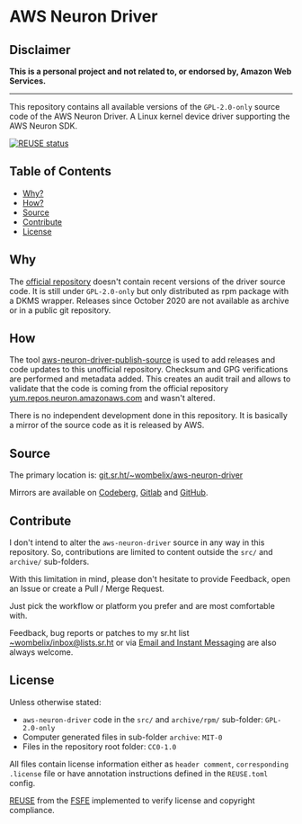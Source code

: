 <!--
SPDX-FileCopyrightText: 2025 Dominik Wombacher <dominik@wombacher.cc>

SPDX-License-Identifier: CC0-1.0
-->

# AWS Neuron Driver

## Disclaimer

**This is a personal project and not related to,
or endorsed by, Amazon Web Services.**

-----

This repository contains all available versions of the `GPL-2.0-only`
source code of the AWS Neuron Driver. A Linux kernel device driver
supporting the AWS Neuron SDK.

[![REUSE status](https://api.reuse.software/badge/git.sr.ht/~wombelix/aws-neuron-driver)](https://api.reuse.software/info/git.sr.ht/~wombelix/aws-neuron-driver)

## Table of Contents

* [Why?](#why)
* [How?](#how)
* [Source](#source)
* [Contribute](#contribute)
* [License](#license)

## Why

The [official repository](https://github.com/aws-neuron/aws-neuron-driver)
doesn't contain recent versions of the driver source code. It is still under
`GPL-2.0-only` but only distributed as rpm package with a DKMS wrapper.
Releases since October 2020 are not available as archive or in a public git repository.

## How

The tool [aws-neuron-driver-publish-source](https://git.sr.ht/~wombelix/aws-neuron-driver-publish-source)
is used to add releases and code updates to this unofficial repository.
Checksum and GPG verifications are performed and metadata added.
This creates an audit trail and allows to validate that the code is coming
from the official repository
[yum.repos.neuron.amazonaws.com](https://yum.repos.neuron.amazonaws.com/)
and wasn't altered.

There is no independent development done in this repository.
It is basically a mirror of the source code as it is released by AWS.

## Source

The primary location is:
[git.sr.ht/~wombelix/aws-neuron-driver](https://git.sr.ht/~wombelix/aws-neuron-driver)

Mirrors are available on
[Codeberg](https://codeberg.org/wombelix/aws-neuron-driver),
[Gitlab](https://gitlab.com/wombelix/aws-neuron-driver)
and
[GitHub](https://github.com/wombelix/aws-neuron-driver).

## Contribute

I don't intend to alter the `aws-neuron-driver` source in any way in this repository.
So, contributions are limited to content outside the `src/` and `archive/` sub-folders.

With this limitation in mind, please don't hesitate to provide Feedback,
open an Issue or create a Pull / Merge Request.

Just pick the workflow or platform you prefer and are most comfortable with.

Feedback, bug reports or patches to my sr.ht list
[~wombelix/inbox@lists.sr.ht](https://lists.sr.ht/~wombelix/inbox) or via
[Email and Instant Messaging](https://dominik.wombacher.cc/pages/contact.html)
are also always welcome.

## License

Unless otherwise stated:

* `aws-neuron-driver` code in the `src/` and `archive/rpm/` sub-folder: `GPL-2.0-only`
* Computer generated files in sub-folder `archive`: `MIT-0`
* Files in the repository root folder: `CC0-1.0`

All files contain license information either as
`header comment`, `corresponding .license` file or have annotation
instructions defined in the `REUSE.toml` config.

[REUSE](https://reuse.software) from the [FSFE](https://fsfe.org/)
implemented to verify license and copyright compliance.
